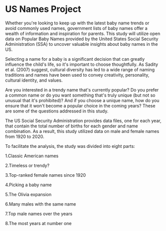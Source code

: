 # US Names Project

Whether you're looking to keep up with the latest baby name trends or avoid commonly used names, government lists of baby names offer a wealth of information and inspiration for parents. This study will utilize open data on Popular Baby Names provided by the United States Social Security Administration (SSA) to uncover valuable insights about baby names in the US.

Selecting a name for a baby is a significant decision that can greatly influence the child's life, so it's important to choose thoughtfully. As Sadity et al. (2007) suggest, cultural diversity has led to a wide range of naming traditions and names have been used to convey creativity, personality, cultural identity, and values.

Are you interested in a trendy name that's currently popular? Do you prefer a common name or do you want something that's truly unique (but not so unusual that it's prohibited)? And if you choose a unique name, how do you ensure that it won't become a popular choice in the coming years? These are some of the questions addressed in this study.

The US Social Security Administration provides data files, one for each year, that contain the total number of births for each gender and name combination. As a result, this study utilized data on male and female names from 1920 to 2020.

To facilitate the analysis, the study was divided into eight parts:

1.Classic American names

2.Timeless or trendy?

3.Top-ranked female names since 1920

4.Picking a baby name

5.The Olivia expansion

6.Many males with the same name

7.Top male names over the years

8.The most years at number one
